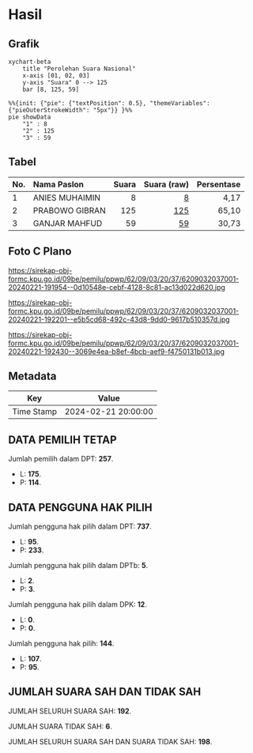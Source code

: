 # Hasil

## Grafik

```mermaid
xychart-beta
    title "Perolehan Suara Nasional"
    x-axis [01, 02, 03]
    y-axis "Suara" 0 --> 125
    bar [8, 125, 59]
```

```mermaid
%%{init: {"pie": {"textPosition": 0.5}, "themeVariables": {"pieOuterStrokeWidth": "5px"}} }%%
pie showData
    "1" : 8
    "2" : 125
    "3" : 59
```

## Tabel

| No. | Nama Paslon    | Suara | Suara (raw) | Persentase |
|:--- |:-------------- | -----:| -----------:| ----------:|
| 1   | ANIES MUHAIMIN | 8     | [8][p-1]    | 4,17       |
| 2   | PRABOWO GIBRAN | 125   | [125][p-2]  | 65,10      |
| 3   | GANJAR MAHFUD  | 59    | [59][p-3]   | 30,73      |


[p-1]: https://github.com/gigit-pemilu/pemilu-2024/blob/main/pilpres/hitung-suara/sub/62-kalimantan-tengah/sub/09-lamandau/sub/03-bulik/sub/2037-arga-mulya/sub/001-tps/sub/paslon-1.txt
[p-2]: https://github.com/gigit-pemilu/pemilu-2024/blob/main/pilpres/hitung-suara/sub/62-kalimantan-tengah/sub/09-lamandau/sub/03-bulik/sub/2037-arga-mulya/sub/001-tps/sub/paslon-2.txt
[p-3]: https://github.com/gigit-pemilu/pemilu-2024/blob/main/pilpres/hitung-suara/sub/62-kalimantan-tengah/sub/09-lamandau/sub/03-bulik/sub/2037-arga-mulya/sub/001-tps/sub/paslon-3.txt

## Foto C Plano

https://sirekap-obj-formc.kpu.go.id/09be/pemilu/ppwp/62/09/03/20/37/6209032037001-20240221-191954--0d10548e-cebf-4128-8c81-ac13d022d620.jpg

https://sirekap-obj-formc.kpu.go.id/09be/pemilu/ppwp/62/09/03/20/37/6209032037001-20240221-192201--e5b5cd68-492c-43d8-9dd0-9617b510357d.jpg

https://sirekap-obj-formc.kpu.go.id/09be/pemilu/ppwp/62/09/03/20/37/6209032037001-20240221-192430--3069e4ea-b8ef-4bcb-aef9-f4750131b013.jpg


## Metadata

| Key        | Value               |
| ---------- | ------------------- |
| Time Stamp | 2024-02-21 20:00:00 |


## DATA PEMILIH TETAP

Jumlah pemilih dalam DPT: **257**.
 * L: **175**.
 * P: **114**.

## DATA PENGGUNA HAK PILIH

Jumlah pengguna hak pilih dalam DPT: **737**.
 * L: **95**.
 * P: **233**.

Jumlah pengguna hak pilih dalam DPTb: **5**.
 * L: **2**.
 * P: **3**.

Jumlah pengguna hak pilih dalam DPK: **12**.
 * L: **0**.
 * P: **0**.

Jumlah pengguna hak pilih: **144**.
 * L: **107**.
 * P: **95**.

## JUMLAH SUARA SAH DAN TIDAK SAH

JUMLAH SELURUH SUARA SAH: **192**.

JUMLAH SUARA TIDAK SAH: **6**.

JUMLAH SELURUH SUARA SAH DAN SUARA TIDAK SAH: **198**.


